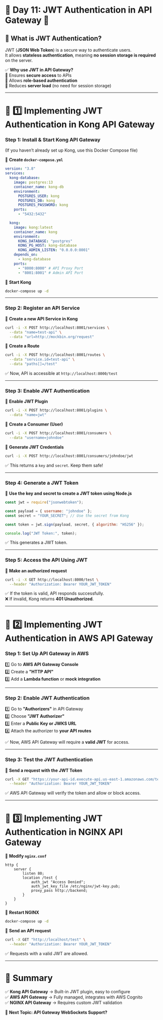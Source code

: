 # **📅 Day 11: JWT Authentication in API Gateway** 🔐  

## **📌 What is JWT Authentication?**
JWT (**JSON Web Token**) is a secure way to authenticate users.  
It allows **stateless authentication**, meaning **no session storage is required** on the server.

✅ **Why use JWT in API Gateway?**  
🔹 Ensures **secure access** to APIs  
🔹 Allows **role-based authentication**  
🔹 Reduces **server load** (no need for session storage)  

---

# **🔹 1️⃣ Implementing JWT Authentication in Kong API Gateway**  
### **Step 1: Install & Start Kong API Gateway**  
(If you haven’t already set up Kong, use this Docker Compose file)

📍 **Create `docker-compose.yml`**
```yaml
version: "3.8"
services:
  kong-database:
    image: postgres:13
    container_name: kong-db
    environment:
      POSTGRES_USER: kong
      POSTGRES_DB: kong
      POSTGRES_PASSWORD: kong
    ports:
      - "5432:5432"

  kong:
    image: kong:latest
    container_name: kong
    environment:
      KONG_DATABASE: "postgres"
      KONG_PG_HOST: kong-database
      KONG_ADMIN_LISTEN: "0.0.0.0:8001"
    depends_on:
      - kong-database
    ports:
      - "8000:8000" # API Proxy Port
      - "8001:8001" # Admin API Port
```
📍 **Start Kong**
```bash
docker-compose up -d
```
---

### **Step 2: Register an API Service**
📍 **Create a new API Service in Kong**
```bash
curl -i -X POST http://localhost:8001/services \
  --data "name=test-api" \
  --data "url=http://mockbin.org/request"
```

📍 **Create a Route**
```bash
curl -i -X POST http://localhost:8001/routes \
  --data "service.id=test-api" \
  --data "paths[]=/test"
```
✅ Now, API is accessible at `http://localhost:8000/test`

---

### **Step 3: Enable JWT Authentication**
📍 **Enable JWT Plugin**
```bash
curl -i -X POST http://localhost:8001/plugins \
  --data "name=jwt"
```
📍 **Create a Consumer (User)**
```bash
curl -i -X POST http://localhost:8001/consumers \
  --data "username=johndoe"
```

📍 **Generate JWT Credentials**
```bash
curl -i -X POST http://localhost:8001/consumers/johndoe/jwt
```
✅ This returns a `key` and `secret`. Keep them safe!

---

### **Step 4: Generate a JWT Token**
📍 **Use the key and secret to create a JWT token using Node.js**
```javascript
const jwt = require("jsonwebtoken");

const payload = { username: "johndoe" };
const secret = "YOUR_SECRET"; // Use the secret from Kong

const token = jwt.sign(payload, secret, { algorithm: "HS256" });

console.log("JWT Token:", token);
```
✅ This generates a JWT token.

---

### **Step 5: Access the API Using JWT**
📍 **Make an authorized request**
```bash
curl -i -X GET http://localhost:8000/test \
  --header "Authorization: Bearer YOUR_JWT_TOKEN"
```
✅ If the token is valid, API responds successfully.  
❌ If invalid, Kong returns **401 Unauthorized**.  

---

# **🔹 2️⃣ Implementing JWT Authentication in AWS API Gateway**  
### **Step 1: Set Up API Gateway in AWS**
1️⃣ Go to **AWS API Gateway Console**  
2️⃣ Create a **"HTTP API"**  
3️⃣ Add a **Lambda function** or **mock integration**  

---

### **Step 2: Enable JWT Authentication**
1️⃣ Go to **"Authorizers"** in API Gateway  
2️⃣ Choose **"JWT Authorizer"**  
3️⃣ Enter a **Public Key or JWKS URL**  
4️⃣ Attach the authorizer to **your API routes**  

✅ Now, AWS API Gateway will require a **valid JWT** for access.

---

### **Step 3: Test the JWT Authentication**
📍 **Send a request with the JWT Token**
```bash
curl -X GET "https://your-api-id.execute-api.us-east-1.amazonaws.com/test" \
  --header "Authorization: Bearer YOUR_JWT_TOKEN"
```
✅ AWS API Gateway will verify the token and allow or block access.

---

# **🔹 3️⃣ Implementing JWT Authentication in NGINX API Gateway**
📍 **Modify `nginx.conf`**
```nginx
http {
    server {
        listen 80;
        location /test {
            auth_jwt "Access Denied";
            auth_jwt_key_file /etc/nginx/jwt-key.pub;
            proxy_pass http://backend;
        }
    }
}
```

📍 **Restart NGINX**
```bash
docker-compose up -d
```

📍 **Send an API request**
```bash
curl -X GET "http://localhost/test" \
  --header "Authorization: Bearer YOUR_JWT_TOKEN"
```
✅ Requests with a valid JWT are allowed.  

---

# **📌 Summary**
✅ **Kong API Gateway** → Built-in JWT plugin, easy to configure  
✅ **AWS API Gateway** → Fully managed, integrates with AWS Cognito  
✅ **NGINX API Gateway** → Requires custom JWT validation  

🚀 **Next Topic: API Gateway WebSockets Support?**